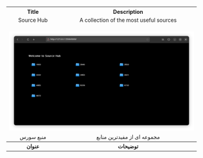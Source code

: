 <div align="center">
  <table align="center">
    <tr align="center">
      <th>Title</th>
      <th>Description</th>
    </tr>
    <tr align="center">
      <td>Source Hub</td>
      <td> A collection of the most useful sources </td>
    </tr>
    <tr>
      <td colspan="2"><br>
        <img src="./0000/shot.png" alt="Source Hub" title="Source Hub">
      </td>
    </tr>
    <tr align="center">
      <td>منبع سورس</td>
      <td> مجموعه ای از مفیدترین منابع </td>
    </tr>
    <tr>
      <th>عنوان</th>
      <th>توضیحات</th>
    </tr>
  </table>
</div>
